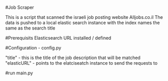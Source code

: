 #Job Scraper

This is a script that scanned the israeli job posting website Alljobs.co.il
The data is pushed to a local elastic search instance with the index names the same as the search title

#Prerequisits
Elasticsearch URL installed / defined


#Configuration - config.py

"title" - this is the title of the job description that will be matched
"elasticURL" - points to the elatciseatch instance to send the requests to

#run
main.py
